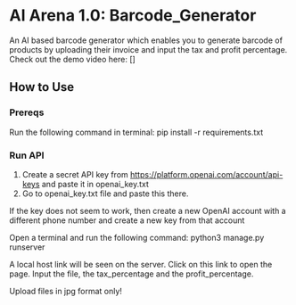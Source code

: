 
# AI Arena 1.0: Barcode_Generator

An AI based barcode generator which enables you to generate barcode of products by uploading their invoice and input the tax and profit percentage.
Check out the demo video here: []
## How to Use

### Prereqs
Run the following command in terminal:
pip install -r requirements.txt

### Run API
1. Create a secret API key from https://platform.openai.com/account/api-keys and paste it in openai_key.txt
2. Go to openai_key.txt file and paste this there.

If the key does not seem to work, then create a new OpenAI account with a different phone number and create a new key from that account

Open a terminal and run the following command: python3 manage.py runserver

A local host link will be seen on the server. Click on this link to open the page.
Input the file, the tax_percentage and the profit_percentage.

Upload files in jpg format only!
